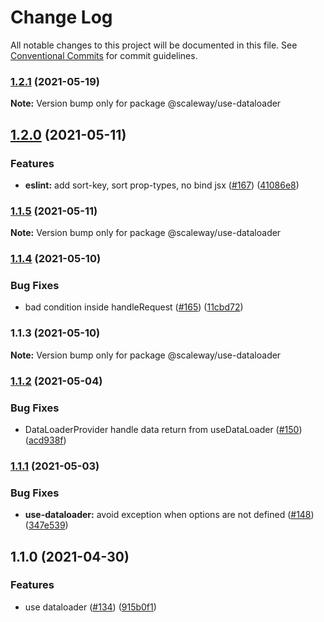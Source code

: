 # Change Log

All notable changes to this project will be documented in this file.
See [Conventional Commits](https://conventionalcommits.org) for commit guidelines.

### [1.2.1](https://github.com/scaleway/scaleway-lib/compare/@scaleway/use-dataloader@1.2.0...@scaleway/use-dataloader@1.2.1) (2021-05-19)

**Note:** Version bump only for package @scaleway/use-dataloader





## [1.2.0](https://github.com/scaleway/scaleway-lib/compare/@scaleway/use-dataloader@1.1.5...@scaleway/use-dataloader@1.2.0) (2021-05-11)


### Features

* **eslint:** add sort-key, sort prop-types, no bind jsx ([#167](https://github.com/scaleway/scaleway-lib/issues/167)) ([41086e8](https://github.com/scaleway/scaleway-lib/commit/41086e88ee4fc040c1277e99cd65ead8f9d294e8))



### [1.1.5](https://github.com/scaleway/scaleway-lib/compare/@scaleway/use-dataloader@1.1.4...@scaleway/use-dataloader@1.1.5) (2021-05-11)

**Note:** Version bump only for package @scaleway/use-dataloader





### [1.1.4](https://github.com/scaleway/scaleway-lib/compare/@scaleway/use-dataloader@1.1.3...@scaleway/use-dataloader@1.1.4) (2021-05-10)


### Bug Fixes

* bad condition inside handleRequest ([#165](https://github.com/scaleway/scaleway-lib/issues/165)) ([11cbd72](https://github.com/scaleway/scaleway-lib/commit/11cbd72344ce7feed8ed81680af4b29d76575ac0))



### 1.1.3 (2021-05-10)

**Note:** Version bump only for package @scaleway/use-dataloader





### [1.1.2](https://github.com/scaleway/scaleway-lib/compare/@scaleway/use-dataloader@1.1.1...@scaleway/use-dataloader@1.1.2) (2021-05-04)


### Bug Fixes

* DataLoaderProvider handle data return from useDataLoader  ([#150](https://github.com/scaleway/scaleway-lib/issues/150)) ([acd938f](https://github.com/scaleway/scaleway-lib/commit/acd938f48bef8856476e12cf421193d8c8eab284))



### [1.1.1](https://github.com/scaleway/scaleway-lib/compare/@scaleway/use-dataloader@1.1.0...@scaleway/use-dataloader@1.1.1) (2021-05-03)


### Bug Fixes

* **use-dataloader:** avoid exception when options are not defined ([#148](https://github.com/scaleway/scaleway-lib/issues/148)) ([347e539](https://github.com/scaleway/scaleway-lib/commit/347e5391c50a576f816df2a7d05414ff1570c3bb))



## 1.1.0 (2021-04-30)


### Features

* use dataloader ([#134](https://github.com/scaleway/scaleway-lib/issues/134)) ([915b0f1](https://github.com/scaleway/scaleway-lib/commit/915b0f118dd7f9fc2ce14be4b8ce099f970271be))
